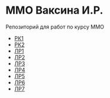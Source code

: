 # MMO Ваксина И.Р.
Репозиторий для работ по курсу ММО
<ul>
  <li>
    <a href="https://github.com/iya-iysha/mmo/blob/main/rk1%20mmo.ipynb">РК1</a>
  </li>
  <li>
    <a href="https://github.com/iya-iysha/mmo/blob/main/%D0%9C%D0%9C%D0%9E_%D0%A0%D0%9A2.pdf">РК2</a>
  </li>
  <li>
    <a href="https://github.com/iya-iysha/mmo/blob/main/lab1.ipynb">ЛР1</a>
  </li>
  <li>
    <a href="https://github.com/iya-iysha/mmo/blob/main/lab2.ipynb">ЛР2</a>
  </li>
  <li>
    <a href="https://github.com/iya-iysha/mmo/blob/main/lab3.ipynb">ЛР3</a>
  </li>
  <li>
    <a href="https://github.com/iya-iysha/mmo/blob/main/lab4.py">ЛР4</a>
  </li>
  <li>
    <a href="https://github.com/iya-iysha/mmo/blob/main/lab5.py">ЛР5</a>
  </li>
  <li>
    <a href="https://github.com/iya-iysha/mmo/blob/main/Lab6.py">ЛР6</a>
  </li>
  <li>
    <a href="https://github.com/iya-iysha/mmo/blob/main/Lab7_mmo.ipynb">ЛР7</a>
  </li>
</ul>
